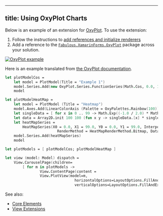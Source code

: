 -----
title: Using OxyPlot Charts
-----------

Below is an example of an extension for [OxyPlot](https://oxyplot.github.io/). To use the extension:

1. Follow the instructions to [add references and initialize renderers](https://oxyplot.readthedocs.io/en/latest/getting-started/hello-xamarin-forms.html)
2. Add a reference to the [`Fabulous.XamarinForms.OxyPlot`](https://www.nuget.org/packages/Fabulous.XamarinForms.OxyPlot) package across your solution.

[![OxyPlot example](https://user-images.githubusercontent.com/7204669/42291878-777cb47c-7fc6-11e8-9eaa-4dfd784bddf2.png)](https://user-images.githubusercontent.com/7204669/42291878-777cb47c-7fc6-11e8-9eaa-4dfd784bddf2.png)

Here is an example translated from [the OxyPlot documentation](https://oxyplot.readthedocs.io/en/latest/models/series/HeatMapSeries.html).

```fsharp
let plotModelCos =
    let model = PlotModel(Title = "Example 1")
    model.Series.Add(new OxyPlot.Series.FunctionSeries(Math.Cos, 0.0, 10.0, 0.1, "cos(x)"))
    model

let plotModelHeatMap =
    let model = PlotModel (Title = "Heatmap")
    model.Axes.Add(LinearColorAxis (Palette = OxyPalettes.Rainbow(100)))
    let singleData = [ for x in 0 .. 99 -> Math.Exp((-1.0 / 2.0) * Math.Pow(((double)x - 50.0) / 20.0, 2.0)) ]
    let data = Array2D.init 100 100 (fun x y -> singleData.[x] * singleData.[(y + 30) % 100] * 100.0)
    let heatMapSeries =
        HeatMapSeries(X0 = 0.0, X1 = 99.0, Y0 = 0.0, Y1 = 99.0, Interpolate = true,
                        RenderMethod = HeatMapRenderMethod.Bitmap, Data = data)
    model.Series.Add(heatMapSeries)
    model

let plotModels = [ plotModelCos; plotModelHeatMap ]

let view (model: Model) dispatch =
    View.CarouselPage(children=
        [ for m in plotModels ->
                View.ContentPage(content =
                View.PlotView(model=m,
                                horizontalOptions=LayoutOptions.FillAndExpand,
                                verticalOptions=LayoutOptions.FillAndExpand)) ])
```

See also:

* [Core Elements](views-elements.md)
* [View Extensions](views-extending.md)

